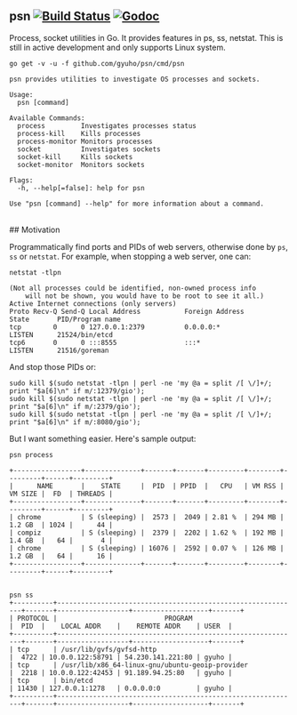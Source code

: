 ## psn [![Build Status](https://img.shields.io/travis/gyuho/psn.svg?style=flat-square)](https://travis-ci.org/gyuho/psn) [![Godoc](http://img.shields.io/badge/go-documentation-blue.svg?style=flat-square)](https://godoc.org/github.com/gyuho/psn)

Process, socket utilities in Go. It provides features in ps, ss, netstat.
This is still in active development and only supports Linux system.

```
go get -v -u -f github.com/gyuho/psn/cmd/psn
```

```
psn provides utilities to investigate OS processes and sockets.

Usage:
  psn [command]

Available Commands:
  process         Investigates processes status
  process-kill    Kills processes
  process-monitor Monitors processes
  socket          Investigates sockets
  socket-kill     Kills sockets
  socket-monitor  Monitors sockets

Flags:
  -h, --help[=false]: help for psn

Use "psn [command] --help" for more information about a command.
```

<br>
## Motivation

Programmatically find ports and PIDs of web servers, otherwise done
by `ps`, `ss` or `netstat`. For example, when stopping a web server, one can:

```
netstat -tlpn

(Not all processes could be identified, non-owned process info
	will not be shown, you would have to be root to see it all.)
Active Internet connections (only servers)
Proto Recv-Q Send-Q Local Address           Foreign Address         State       PID/Program name
tcp        0      0 127.0.0.1:2379          0.0.0.0:*               LISTEN      21524/bin/etcd
tcp6       0      0 :::8555                 :::*                    LISTEN      21516/goreman
```

And stop those PIDs or:

```
sudo kill $(sudo netstat -tlpn | perl -ne 'my @a = split /[ \/]+/; print "$a[6]\n" if m/:12379/gio');
sudo kill $(sudo netstat -tlpn | perl -ne 'my @a = split /[ \/]+/; print "$a[6]\n" if m/:2379/gio');
sudo kill $(sudo netstat -tlpn | perl -ne 'my @a = split /[ \/]+/; print "$a[6]\n" if m/:8080/gio');
```

But I want something easier. Here's sample output:

```
psn process

+-----------------+--------------+-------+-------+---------+--------+---------+------+---------+
|      NAME       |    STATE     |  PID  | PPID  |   CPU   | VM RSS | VM SIZE |  FD  | THREADS |
+-----------------+--------------+-------+-------+---------+--------+---------+------+---------+
| chrome          | S (sleeping) |  2573 |  2049 | 2.81 %  | 294 MB | 1.2 GB  | 1024 |      44 |
| compiz          | S (sleeping) |  2379 |  2202 | 1.62 %  | 192 MB | 1.4 GB  |   64 |       4 |
| chrome          | S (sleeping) | 16076 |  2592 | 0.07 %  | 126 MB | 1.2 GB  |   64 |      16 |
+-----------------+--------------+-------+-------+---------+--------+---------+------+---------+


psn ss
+----------+-------------------------------------------------------------+-------+------------------+-------------------+-------+
| PROTOCOL |                           PROGRAM                           |  PID  |    LOCAL ADDR    |    REMOTE ADDR    | USER  |
+----------+-------------------------------------------------------------+-------+------------------+-------------------+-------+
| tcp      | /usr/lib/gvfs/gvfsd-http                                    |  4722 | 10.0.0.122:58791 | 54.230.141.221:80 | gyuho |
| tcp      | /usr/lib/x86_64-linux-gnu/ubuntu-geoip-provider             |  2218 | 10.0.0.122:42453 | 91.189.94.25:80   | gyuho |
| tcp      | bin/etcd                                                    | 11430 | 127.0.0.1:1278   | 0.0.0.0:0         | gyuho |
+----------+-------------------------------------------------------------+-------+------------------+-------------------+-------+
```
